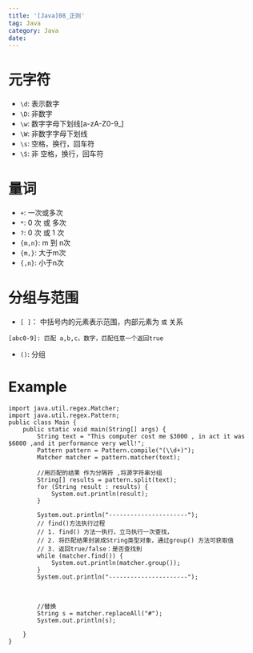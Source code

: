 ```yaml
---
title: '[Java]08_正则'
tag: Java
category: Java
date: 
---
```


# 元字符

- `\d`: 表示数字
- `\D`: 非数字
- `\w`: 数字字母下划线[a-zA-Z0-9_]
- `\W`: 非数字字母下划线
- `\s`: 空格，换行，回车符
- `\S`: 非 空格，换行，回车符


# 量词

- `+`: 一次或多次
- `*`: 0 次 或 多次
- `?`: 0 次 或 1 次
- `{m,n}`: m 到 n次
- `{m,}`: 大于m次
- `{,n}`: 小于n次

# 分组与范围


- `[ ]`： 中括号内的元素表示范围，内部元素为 `或` 关系
```
[abc0-9]: 匹配 a,b,c，数字，匹配任意一个返回true
```
- `()`: 分组

# Example


```
import java.util.regex.Matcher;
import java.util.regex.Pattern;
public class Main {
    public static void main(String[] args) {
        String text = "This computer cost me $3000 , in act it was $6000 ,and it performance very well!";
        Pattern pattern = Pattern.compile("(\\d+)");
        Matcher matcher = pattern.matcher(text);

        //用匹配的结果 作为分隔符 ,将源字符串分组
        String[] results = pattern.split(text);
        for (String result : results) {
            System.out.println(result);
        }

        System.out.println("----------------------");
        // find()方法执行过程
        // 1. find() 方法一执行，立马执行一次查找，
        // 2. 将匹配结果封装成String类型对象，通过group() 方法可获取值
        // 3. 返回true/false：是否查找到
        while (matcher.find()) {
            System.out.println(matcher.group());
        }
        System.out.println("----------------------");



        //替换
        String s = matcher.replaceAll("#");
        System.out.println(s);

    }
}

```

